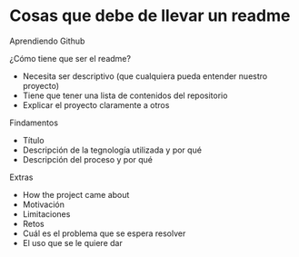 # Cosas que debe de llevar un readme
Aprendiendo Github


¿Cómo tiene que ser el readme?
- Necesita ser descriptivo (que cualquiera pueda entender nuestro proyecto)
- Tiene que tener una lista de contenidos del repositorio
- Explicar el proyecto claramente a otros


Findamentos
- Título
- Descripción de la tegnología utilizada y por qué
- Descripción del proceso y por qué

Extras
- How the project came about
- Motivación
- Limitaciones
- Retos
- Cuál es el problema que se espera resolver
- El uso que se le quiere dar
